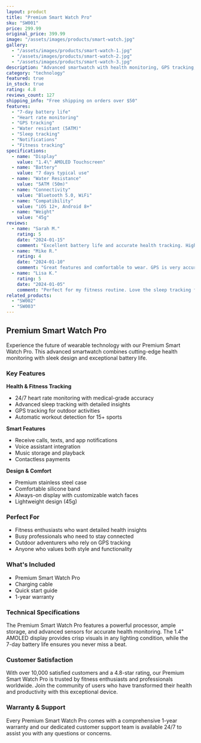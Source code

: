 ```yaml
---
layout: product
title: "Premium Smart Watch Pro"
sku: "SW001"
price: 299.99
original_price: 399.99
image: "/assets/images/products/smart-watch.jpg"
gallery:
  - "/assets/images/products/smart-watch-1.jpg"
  - "/assets/images/products/smart-watch-2.jpg"
  - "/assets/images/products/smart-watch-3.jpg"
description: "Advanced smartwatch with health monitoring, GPS tracking, and 7-day battery life."
category: "technology"
featured: true
in_stock: true
rating: 4.8
reviews_count: 127
shipping_info: "Free shipping on orders over $50"
features:
  - "7-day battery life"
  - "Heart rate monitoring"
  - "GPS tracking"
  - "Water resistant (5ATM)"
  - "Sleep tracking"
  - "Notifications"
  - "Fitness tracking"
specifications:
  - name: "Display"
    value: "1.4\" AMOLED Touchscreen"
  - name: "Battery"
    value: "7 days typical use"
  - name: "Water Resistance"
    value: "5ATM (50m)"
  - name: "Connectivity"
    value: "Bluetooth 5.0, WiFi"
  - name: "Compatibility"
    value: "iOS 12+, Android 8+"
  - name: "Weight"
    value: "45g"
reviews:
  - name: "Sarah M."
    rating: 5
    date: "2024-01-15"
    comment: "Excellent battery life and accurate health tracking. Highly recommend!"
  - name: "Mike R."
    rating: 4
    date: "2024-01-10"
    comment: "Great features and comfortable to wear. GPS is very accurate."
  - name: "Lisa K."
    rating: 5
    date: "2024-01-05"
    comment: "Perfect for my fitness routine. Love the sleep tracking feature."
related_products:
  - "SW002"
  - "SW003"
---
```


## Premium Smart Watch Pro

Experience the future of wearable technology with our Premium Smart Watch Pro. This advanced smartwatch combines cutting-edge health monitoring with sleek design and exceptional battery life.

### Key Features

**Health & Fitness Tracking**
- 24/7 heart rate monitoring with medical-grade accuracy
- Advanced sleep tracking with detailed insights
- GPS tracking for outdoor activities
- Automatic workout detection for 15+ sports

**Smart Features**
- Receive calls, texts, and app notifications
- Voice assistant integration
- Music storage and playback
- Contactless payments

**Design & Comfort**
- Premium stainless steel case
- Comfortable silicone band
- Always-on display with customizable watch faces
- Lightweight design (45g)

### Perfect For

- Fitness enthusiasts who want detailed health insights
- Busy professionals who need to stay connected
- Outdoor adventurers who rely on GPS tracking
- Anyone who values both style and functionality

### What's Included

- Premium Smart Watch Pro
- Charging cable
- Quick start guide
- 1-year warranty

### Technical Specifications

The Premium Smart Watch Pro features a powerful processor, ample storage, and advanced sensors for accurate health monitoring. The 1.4" AMOLED display provides crisp visuals in any lighting condition, while the 7-day battery life ensures you never miss a beat.

### Customer Satisfaction

With over 10,000 satisfied customers and a 4.8-star rating, our Premium Smart Watch Pro is trusted by fitness enthusiasts and professionals worldwide. Join the community of users who have transformed their health and productivity with this exceptional device.

### Warranty & Support

Every Premium Smart Watch Pro comes with a comprehensive 1-year warranty and our dedicated customer support team is available 24/7 to assist you with any questions or concerns. 